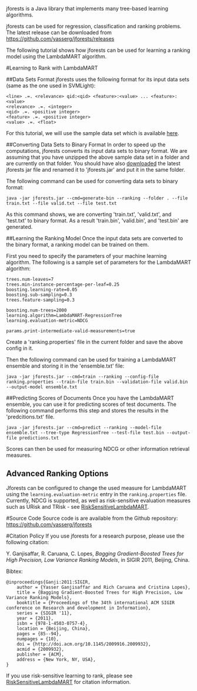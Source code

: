 jforests is a Java library that implements many tree-based learning algorithms.

jforests can be used for regression, classification and ranking problems. The latest release can be downloaded from  https://github.com/yasserg/jforests/releases

The following tutorial shows how jforests can be used for learning a ranking model using the LambdaMART algorithm.

#Learning to Rank with LambdaMART

##Data Sets Format
jforests uses the following format for its input data sets (same as the one used in SVMLight):

```
<line> .=. <relevance> qid:<qid> <feature>:<value> ... <feature>:<value> 
<relevance> .=. <integer>
<qid> .=. <positive integer>
<feature> .=. <positive integer>
<value> .=. <float>
```

For this tutorial, we will use the sample data set which is available <a href="https://github.com/yasserg/jforests/blob/master/jforests/src/main/resources/sample-ranking-data.zip">here</a>.


##Converting Data Sets to Binary Format
In order to speed up the computations, jforests converts its input data sets to binary format. We are assuming that you have unzipped the above sample data set in a folder and are currently on that folder. You should have also <a href="https://github.com/yasserg/jforests/releases">downloaded</a> the latest jforests jar file and renamed it to 'jforests.jar' and put it in the same folder.

The following command can be used for converting data sets to binary format:

	java -jar jforests.jar --cmd=generate-bin --ranking --folder . --file train.txt --file valid.txt --file test.txt

As this command shows, we are converting 'train.txt', 'valid.txt', and 'test.txt' to binary format. As a result 'train.bin', 'valid.bin', and 'test.bin' are generated.

##Learning the Ranking Model
Once the input data sets are converted to the binary format, a ranking model can be trained on them.

First you need to specify the parameters of your machine learning algorithm. The following is a sample set of parameters for the LambdaMART algorithm:

```
trees.num-leaves=7
trees.min-instance-percentage-per-leaf=0.25
boosting.learning-rate=0.05
boosting.sub-sampling=0.3
trees.feature-sampling=0.3

boosting.num-trees=2000
learning.algorithm=LambdaMART-RegressionTree
learning.evaluation-metric=NDCG

params.print-intermediate-valid-measurements=true
```

Create a 'ranking.properties' file in the current folder and save the above config in it.

Then the following command can be used for training a LambdaMART ensemble and storing it in the 'ensemble.txt' file:

	java -jar jforests.jar --cmd=train --ranking --config-file ranking.properties --train-file train.bin --validation-file valid.bin --output-model ensemble.txt

##Predicting Scores of Documents
Once you have the LambdaMART ensemble, you can use it for predicting scores of test documents. The following command performs this step and stores the results in the 'predcitions.txt' file.

	java -jar jforests.jar --cmd=predict --ranking --model-file ensemble.txt --tree-type RegressionTree --test-file test.bin --output-file predictions.txt

Scores can then be used for measuring NDCG or other information retrieval measures.

## Advanced Ranking Options

Jforests can be configured to change the used measure for LambdaMART using the `learning.evaluation-metric` entry in the `ranking.properties` file. Currently, NDCG is supported, as well as risk-sensitive evaluation measures such as URisk and TRisk - see <a href="RiskSensitiveLambdaMART.md">RiskSensitiveLambdaMART</a>.

#Source Code
Source code is are available from the Github  repository: https://github.com/yasserg/jforests

#Citation Policy
If you use jforests for a research purpose, please use the following citation:

Y. Ganjisaffar, R. Caruana, C. Lopes, *Bagging Gradient-Boosted Trees for High Precision, Low Variance Ranking Models*, in SIGIR 2011, Beijing, China.

Bibtex:
```
@inproceedings{Ganji:2011:SIGIR,
	author = {Yasser Ganjisaffar and Rich Caruana and Cristina Lopes},
	title = {Bagging Gradient-Boosted Trees for High Precision, Low Variance Ranking Models},
	booktitle = {Proceedings of the 34th international ACM SIGIR conference on Research and development in Information},
	series = {SIGIR '11},
	year = {2011},
	isbn = {978-1-4503-0757-4},
	location = {Beijing, China},
	pages = {85--94},
	numpages = {10},
	doi = {http://doi.acm.org/10.1145/2009916.2009932},
	acmid = {2009932},
	publisher = {ACM},
	address = {New York, NY, USA},
}
```

If you use risk-sensitive learning to rank, please see <a href="RiskSensitiveLambdaMART.md">RiskSensitiveLambdaMART</a> for citation information.


